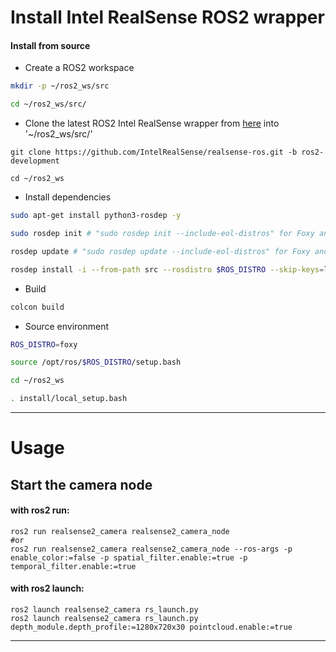# Install Intel RealSense ROS2 wrapper

  

#### Install from source
  
  - Create a ROS2 workspace
```bash
mkdir -p ~/ros2_ws/src
```
```bash
cd ~/ros2_ws/src/
```
  
  - Clone the latest ROS2 Intel RealSense  wrapper from [here](https://github.com/IntelRealSense/realsense-ros.git) into '~/ros2_ws/src/'
```bashrc
git clone https://github.com/IntelRealSense/realsense-ros.git -b ros2-development
```
```bashrc
cd ~/ros2_ws
```
  
  - Install dependencies
```bash
sudo apt-get install python3-rosdep -y
```
```bash
sudo rosdep init # "sudo rosdep init --include-eol-distros" for Foxy and earlier
```
```bash
rosdep update # "sudo rosdep update --include-eol-distros" for Foxy and earlier
```
```bash
rosdep install -i --from-path src --rosdistro $ROS_DISTRO --skip-keys=librealsense2 -y
```

  - Build
```bash
colcon build
```

  -  Source environment
```bash
ROS_DISTRO=foxy
```
```bash
source /opt/ros/$ROS_DISTRO/setup.bash
```
```bash
cd ~/ros2_ws
```
```bash
. install/local_setup.bash
```
  
  </details>

<hr>


# Usage

## Start the camera node
  
  #### with ros2 run:
    ros2 run realsense2_camera realsense2_camera_node
    #or
    ros2 run realsense2_camera realsense2_camera_node --ros-args -p enable_color:=false -p spatial_filter.enable:=true -p temporal_filter.enable:=true
  
  #### with ros2 launch:
    ros2 launch realsense2_camera rs_launch.py
    ros2 launch realsense2_camera rs_launch.py depth_module.depth_profile:=1280x720x30 pointcloud.enable:=true

<hr>
